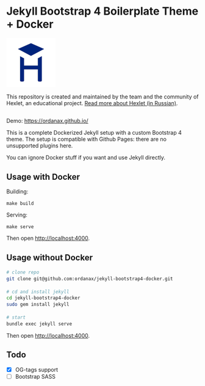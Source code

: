 # Jekyll Bootstrap 4 Boilerplate Theme + Docker

[![Hexlet Ltd. logo](https://raw.githubusercontent.com/Hexlet/hexletguides.github.io/master/images/hexlet_logo128.png)](https://ru.hexlet.io/pages/about?utm_source=github&utm_medium=link&utm_campaign=jekyll-bootstrap4-docker)

This repository is created and maintained by the team and the community of Hexlet, an educational project. [Read more about Hexlet (in Russian)](https://ru.hexlet.io/pages/about?utm_source=github&utm_medium=link&utm_campaign=jekyll-bootstrap4-docker).
##

Demo: https://ordanax.github.io/

This is a complete Dockerized Jekyll setup with a custom Bootstrap 4 theme. The setup is compatible with Github Pages: there are no unsupported plugins here.

You can ignore Docker stuff if you want and use Jekyll directly.

## Usage with Docker

Building:

```
make build
```

Serving:

```
make serve
```

Then open [http://localhost:4000](http://localhost:4000).

## Usage without Docker

```bash
# clone repo 
git clone git@github.com:ordanax/jekyll-bootstrap4-docker.git

# cd and install jekyll
cd jekyll-bootstrap4-docker
sudo gem install jekyll

# start
bundle exec jekyll serve
```

Then open [http://localhost:4000](http://localhost:4000).

## Todo

- [x] OG-tags support
- [ ] Bootstrap SASS
